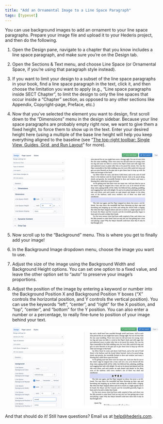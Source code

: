 ```yaml
---
title: "Add an Ornamental Image to a Line Space Paragraph"
tags: [typeset]
---
```

 
<html><body><section data-type="chapter" class="hsecchapter" data-hederis-type="hsecchapter" id="line-space-ornament" data-pi-attrs="id: line-space-ornament; data-tags: typeset;" role="doc-chapter" data-tags="typeset" data-author-name=" " data-book-title=" " title="Add an Ornamental Image to a Line Space Paragraph"><p class="hblkp" data-hederis-type="hblkp" id="pZKA4M3kZ">You can use background images to add an ornament to your line space paragraphs. Prepare your image file and upload it to your Hederis project, and then do the following.</p><ol class="hwprnumlist" data-hederis-type="hwprnumlist" id="p5hGmAGVI"><li class="hblkoli" data-hederis-type="hblkoli" id="liPFClD9Zo"><p class="hblkoli" data-hederis-type="hblklip" id="pi0xnZmod">Open the Design pane, navigate to a chapter that you know includes a line space paragraph, and make sure you&#8217;re on the Design tab.</p></li><li class="hblkoli" data-hederis-type="hblkoli" id="liaPjA5fnl"><p class="hblkoli" data-hederis-type="hblklip" id="pLmAXLnBn">Open the Sections &amp; Text menu, and choose Line Space (or Ornamental Space, if you&#8217;re using that paragraph style instead).</p></li><li class="hblkoli" data-hederis-type="hblkoli" id="liwYcbiilT"><p class="hblkoli" data-hederis-type="hblklip" id="pRgwf6xxI">If you want to limit your design to a subset of the line space paragraphs in your book, find a line space paragraph in the text, click it, and then choose the limitation you want to apply (e.g., &#8220;Line space paragraphs inside SECT Chapter&#8221;, to limit the design to only the line spaces that occur inside a &#8220;Chapter&#8221; section, as opposed to any other sections like Appendix, Copyright-page, Preface, etc.)</p></li><li class="hblkoli" data-hederis-type="hblkoli" id="liNCZCmZrB"><p class="hblkoli" data-hederis-type="hblklip" id="pL6FM43SU">Now that you&#8217;ve selected the element you want to design, first scroll down to the &#8220;Dimensions&#8221; menu in the design sidebar. Because your line space paragraphs are probably empty right now, we want to give them a fixed height, to force them to show up in the text. Enter your desired height here (using a multiple of the base line height will help you keep everything aligned to the baseline (see &#8220;<a href="{% link _docs/typeset-view-toolbar.md %}" data-hederis-type="hspana" id="pvzktZ07P"><span class="Hyperlink" data-hederis-type="hspnspan" id="pfj9AUMde">The top-right toolbar: Single View, Guides, Grid, and Run Layout</span></a>&#8221; for more).</p><img data-hederis-type="hblkimg" class="hblkimg" id="p3fR7JhgG" src="/images/linespace_height.png" data-img-src="/images/linespace_height.png"/></li><li class="hblkoli" data-hederis-type="hblkoli" id="liqXQJRhj6"><p class="hblkoli" data-hederis-type="hblklip" id="pb7BG78Sr">Now scroll up to the &#8220;Background&#8221; menu. This is where you get to finally add your image!</p></li><li class="hblkoli" data-hederis-type="hblkoli" id="liiYDpXCkJ"><p class="hblkoli" data-hederis-type="hblklip" id="pLcqjsuaW">In the Background Image dropdown menu, choose the image you want to use.</p></li><li class="hblkoli" data-hederis-type="hblkoli" id="ligHEzUAAJ"><p class="hblkoli" data-hederis-type="hblklip" id="pDHu8AY2e">Adjust the size of the image using the Background Width and Background Height options. You can set one option to a fixed value, and leave the other option set to &#8220;auto&#8221; to preserve your image&#8217;s proportions.</p></li><li class="hblkoli" data-hederis-type="hblkoli" id="liecSmQxO9"><p class="hblkoli" data-hederis-type="hblklip" id="p95ksMd91">Adjust the position of the image by entering a keyword or number into the Background Position X and Background Position Y boxes (&#8220;X&#8221; controls the horizontal position, and Y controls the vertical position). You can use the keywords &#8220;left&#8221;, &#8220;center&#8221;, and &#8220;right&#8221; for the X position, and &#8220;top&#8221;, &#8220;center&#8221;, and &#8220;bottom&#8221; for the Y position. You can also enter a number or a percentage, to really fine-tune to position of your image behind your text.</p><img data-hederis-type="hblkimg" class="hblkimg" id="pfH7I5LRL" src="/images/linespace_done.png" data-img-src="/images/linespace_done.png"/></li></ol><p class="hblkp" data-hederis-type="hblkp" id="p2M6HJMf3">And that should do it! Still have questions? Email us at <a href="mailto:help@hederis.com" data-hederis-type="hspana" id="pvBiwqat0"><span class="Hyperlink" data-hederis-type="hspnspan" id="pQryazJ13">help@hederis.com</span></a>. </p></section></body></html>
